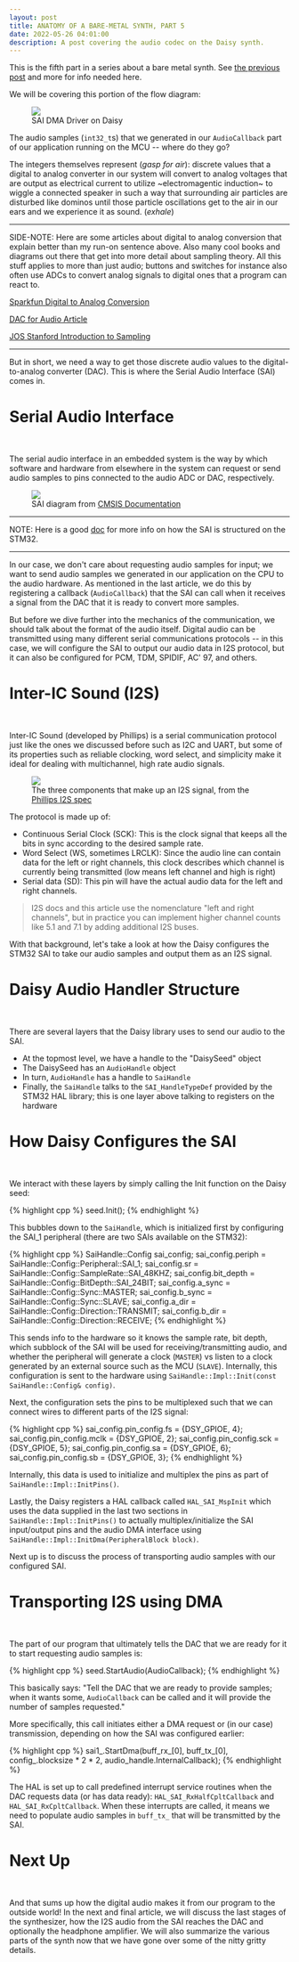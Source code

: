 ```yaml
---
layout: post
title: ANATOMY OF A BARE-METAL SYNTH, PART 5
date: 2022-05-26 04:01:00
description: A post covering the audio codec on the Daisy synth.
---
```


This is the fifth part in a series about a bare metal synth. See [the previous post](/2022/05/21/anatomyofabaremetalsynth_part4.html) and more for info needed here.

We will be covering this portion of the flow diagram:

<figure>
  <img class="col center" src="/img/bare_metal/flow_diagram_highlights/4_SAI_DMA_driver.png">
  <figcaption>SAI DMA Driver on Daisy</figcaption>
</figure>

The audio samples (`int32_t`s) that we generated in our `AudioCallback` part of our application running on the MCU -- where do they go?

The integers themselves represent (*gasp for air*):
discrete values that a digital to analog converter in our system will convert to analog voltages that are output as electrical current to utilize ~electromagentic induction~ to wiggle a connected speaker in such a way that surrounding air particles are disturbed like dominos until those particle oscillations get to the air in our ears and we experience it as sound. (*exhale*)

---------
SIDE-NOTE: Here are some articles about digital to analog conversion that explain better than my run-on sentence above. Also many cool books and
diagrams out there that get into more detail about sampling theory. All this stuff applies to more than just audio; buttons and switches for instance also often use
ADCs to convert analog signals to digital ones that a program can react to. 

[Sparkfun Digital to Analog Conversion](https://learn.sparkfun.com/tutorials/analog-to-digital-conversion)<br>

[DAC for Audio Article](http://users.ece.utexas.edu/~valvano/Volume1/E-Book/C13_DACSound.htm)<br>

[JOS Stanford Introduction to Sampling](https://ccrma.stanford.edu/~jos/mdft/Introduction_Sampling.html)<br>

---------


But in short, we need a way to get those discrete audio values to the digital-to-analog converter (DAC). This is where the Serial Audio Interface (SAI) comes in.


# Serial Audio Interface
<br>

The serial audio interface in an embedded system is the way by which software and hardware from elsewhere in the system can request or send
audio samples to pins connected to the audio ADC or DAC, respectively. 

<figure>
  <img class="col center" src="/img/bare_metal/SAI_Schematics.png">
  <figcaption>SAI diagram from <a href="https://www.keil.com/pack/doc/CMSIS/Driver/html/group__sai__interface__gr.html">CMSIS Documentation</a></figcaption>
</figure>


------

NOTE: Here is a good [doc](https://www.st.com/content/ccc/resource/training/technical/product_training/group0/d3/c0/b0/0e/fe/eb/40/a9/STM32H7-Peripheral-Serial-Audio-Interface_SAI/files/STM32H7-Peripheral-Serial-Audio-Interface_SAI.pdf/_jcr_content/translations/en.STM32H7-Peripheral-Serial-Audio-Interface_SAI.pdf)
for more info on how the SAI is structured on the STM32.

------

In our case, we don't care about requesting audio samples for input; we want to send audio samples we generated in our application on the CPU to the audio hardware. As mentioned in the last article, we do this by registering a callback (`AudioCallback`) that the SAI can call when it receives a signal from the DAC that it is ready to convert more samples.

But before we dive further into the mechanics of the communication, we should talk about the format of the audio itself. Digital audio can be transmitted using many different
serial communications protocols -- in this case, we will configure the SAI to output our audio data in I2S protocol, but it can also be configured for PCM, TDM, SPIDIF, AC' 97, and others.

# Inter-IC Sound (I2S)
<br>

Inter-IC Sound (developed by Phillips) is a serial communication protocol just like the ones we discussed before such as I2C and UART, but some of its properties such as
reliable clocking, word select, and simplicity make it ideal for dealing with multichannel, high rate audio signals. 

<figure>
  <img class="col center" src="/img/i2s.png">
  <figcaption>The three components that make up an I2S signal, from the <a href="https://www.sparkfun.com/datasheets/BreakoutBoards/I2SBUS.pdf">Phillips I2S spec</a></figcaption>
</figure>

The protocol is made up of:
- Continuous Serial Clock (SCK): This is the clock signal that keeps all the bits in sync according to the desired sample rate.
- Word Select (WS, sometimes LRCLK): Since the audio line can contain data for the left or right channels, this clock describes which channel is currently being transmitted (low means left channel and high is right)
- Serial data (SD):  This pin will have the actual audio data for the left and right channels.

> I2S docs and this article use the nomenclature "left and right channels", but in practice you can implement higher channel counts like 5.1 and 7.1 by adding additional I2S buses.

With that background, let's take a look at how the Daisy configures the STM32 SAI to take our audio samples and output them as an I2S signal.

# Daisy Audio Handler Structure
<br>

There are several layers that the Daisy library uses to send our audio to the SAI. 
- At the topmost level, we have a handle to the "DaisySeed" object
- The DaisySeed has an `AudioHandle` object
- In turn, `AudioHandle` has a handle to `SaiHandle`
- Finally, the `SaiHandle` talks to the `SAI_HandleTypeDef` provided by the STM32 HAL library; this is one layer above talking to registers on the hardware


# How Daisy Configures the SAI
<br>

We interact with these layers by simply calling the Init function on the Daisy seed:

{% highlight cpp %}
seed.Init();
{% endhighlight %}

This bubbles down to the `SaiHandle`, which is initialized first by configuring the SAI_1 peripheral (there are two SAIs available on the STM32):

{% highlight cpp %}
SaiHandle::Config sai_config;
sai_config.periph          = SaiHandle::Config::Peripheral::SAI_1;
sai_config.sr              = SaiHandle::Config::SampleRate::SAI_48KHZ;
sai_config.bit_depth       = SaiHandle::Config::BitDepth::SAI_24BIT;
sai_config.a_sync          = SaiHandle::Config::Sync::MASTER;
sai_config.b_sync          = SaiHandle::Config::Sync::SLAVE;
sai_config.a_dir           = SaiHandle::Config::Direction::TRANSMIT;
sai_config.b_dir           = SaiHandle::Config::Direction::RECEIVE;
{% endhighlight %}

This sends info to the hardware so it knows the sample rate, bit depth, which subblock of the SAI will be used for receiving/transmitting audio,
and whether the peripheral will generate a clock (`MASTER`) vs listen to a clock generated by an external source such as the MCU (`SLAVE`). Internally,
this configuration is sent to the hardware using `SaiHandle::Impl::Init(const SaiHandle::Config& config)`.

Next, the configuration sets the pins to be multiplexed such that we can connect wires to different parts of the I2S signal:

{% highlight cpp %}
sai_config.pin_config.fs   = {DSY_GPIOE, 4};
sai_config.pin_config.mclk = {DSY_GPIOE, 2};
sai_config.pin_config.sck  = {DSY_GPIOE, 5};
sai_config.pin_config.sa   = {DSY_GPIOE, 6};
sai_config.pin_config.sb   = {DSY_GPIOE, 3};
{% endhighlight %}

Internally, this data is used to initialize and multiplex the pins as part of `SaiHandle::Impl::InitPins()`.

Lastly, the Daisy registers a HAL callback called `HAL_SAI_MspInit` which uses the data supplied in the last two sections in
`SaiHandle::Impl::InitPins()` to actually multiplex/initialize the SAI input/output pins and the audio DMA interface using 
`SaiHandle::Impl::InitDma(PeripheralBlock block)`.

Next up is to discuss the process of transporting audio samples with our configured SAI.


# Transporting I2S using DMA
<br>

The part of our program that ultimately tells the DAC that we are ready for it to start requesting audio samples is:

{% highlight cpp %}
seed.StartAudio(AudioCallback);
{% endhighlight %}

This basically says: "Tell the DAC that we are ready to provide samples; when it wants some, `AudioCallback` can be called and it will provide the number of samples requested."

More specifically, this call initiates either a DMA request or (in our case) transmission, depending on how the SAI was configured earlier:

{% highlight cpp %}
sai1_.StartDma(buff_rx_[0],
                   buff_tx_[0],
                   config_.blocksize * 2 * 2,
                   audio_handle.InternalCallback);
{% endhighlight %}

The HAL is set up to call predefined interrupt service routines when the DAC requests data (or has data ready): `HAL_SAI_RxHalfCpltCallback` and `HAL_SAI_RxCpltCallback`.
When these interrupts are called, it means we need to populate audio samples in `buff_tx_` that will be transmitted by the SAI.

# Next Up
<br>

And that sums up how the digital audio makes it from our program to the outside world! In the next and final article, we will discuss
the last stages of the synthesizer, how the I2S audio from the SAI reaches the DAC and optionally the headphone amplifier.
We will also summarize the various parts of the synth now that we have gone over some of the nitty gritty details.

